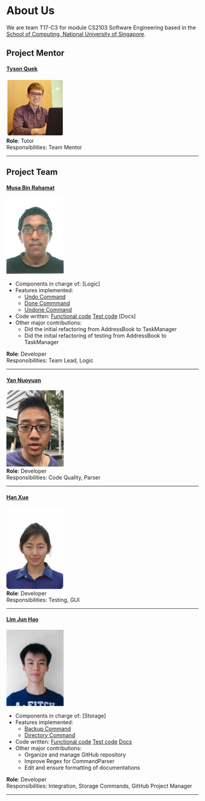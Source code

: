 # About Us

We are team T17-C3 for module CS2103 Software Engineering based in the [School of Computing, National University of Singapore](http://www.comp.nus.edu.sg).

## Project Mentor

#### [Tyson Quek](http://github.com/pixelducky)
<img src="images/tyson.jpg" width="150"><br>
**Role**: Tutor <br>
Responsibilities: Team Mentor

-----

## Project Team
  
#### [Musa Bin Rahamat](http://github.com/ghurabah93) 
<img src="images/musa.jpg" width="150"><br>

* Components in charge of: [Logic]
* Features implemented:
   * [Undo Command](docs/UserGuide.md#undo-the-modification--undo)
   * [Done Commmand](docs/UserGuide.md#done-a-specific-task--done)
   * [Undone Command](docs/UserGuide.md#undone-a-specific-task--undone)
* Code written: [Functional code](collated/main/A0147335E.md) [Test code](collated/test/A0147335E.md) [Docs]
* Other major contributions:
  * Did the initial refactoring from AddressBook to TaskManager
  * Did the initial refactoring of testing from AddressBook to TaskManager
  
**Role**: Developer <br>
Responsibilities: Team Lead, Logic

-----

#### [Yan Nuoyuan](http://github.com/nyannnnnnn)
<img src="images/nuoyuan.jpg" width="150"><br>
**Role**: Developer <br>
Responsibilities: Code Quality, Parser

-----

#### [Han Xue](http://github.com/Hanxnow77)
<img src="images/hanxue.png" width="150"><br>
**Role**: Developer <br>
Responsibilities: Testing, GUI

-----

#### [Lim Jun Hao](http://github.com/evilmtv)
<img src="images/junhao.jpg" width="150"><br>

* Components in charge of: [Storage]
* Features implemented:
   * [Backup Command](docs/UserGuide.md#backup--backup)
   * [Directory Command](docs/UserGuide.md#change-working-directory--directory)
* Code written: [Functional code](collated/main/A0147944U.md) [Test code](collated/test/A0147944U.md) [Docs](collated/docs/A0147944U.md)
* Other major contributions:
  * Organize and manage GitHub repository
  * Improve Regex for CommandParser
  * Edit and ensure formatting of documentations
  
**Role**: Developer <br>
Responsibilities: Integration, Storage Commands, GitHub Project Manager

-----